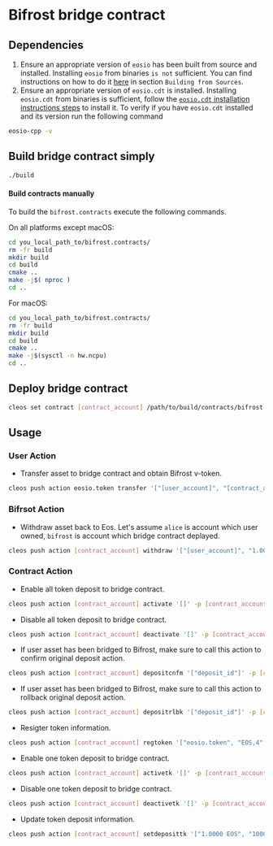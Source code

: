 # Bifrost bridge contract

## Dependencies
1. Ensure an appropriate version of `eosio` has been built from source and installed. Installing `eosio` from binaries `is not` sufficient. You can find instructions on how to do it [here](https://github.com/EOSIO/eos/blob/master/README.md) in section `Building from Sources`.
2. Ensure an appropriate version of `eosio.cdt` is installed. Installing `eosio.cdt` from binaries is sufficient, follow the [`eosio.cdt` installation instructions steps](https://github.com/EOSIO/eosio.cdt/tree/master/#binary-releases) to install it. To verify if you have `eosio.cdt` installed and its version run the following command 

```sh
eosio-cpp -v
```

## Build bridge contract simply
```bash
./build
```

#### Build contracts manually

To build the `bifrost.contracts` execute the following commands.

On all platforms except macOS:
```sh
cd you_local_path_to/bifrost.contracts/
rm -fr build
mkdir build
cd build
cmake ..
make -j$( nproc )
cd ..
```

For macOS:
```sh
cd you_local_path_to/bifrost.contracts/
rm -fr build
mkdir build
cd build
cmake ..
make -j$(sysctl -n hw.ncpu)
cd ..
```

## Deploy bridge contract
```bash
cleos set contract [contract_account] /path/to/build/contracts/bifrost.bridge bifrost.bridge.wasm bifrost.bridge.abi -p [contract_account]@active
```

## Usage
### User Action
* Transfer asset to bridge contract and obtain Bifrost v-token. 
```bash
cleos push action eosio.token transfer '["[user_account]", "[contract_account]", "1.0000 EOS", "[user_bifrost_address]@bifrost:[memo]"]' -p [user_account]@active
```

### Bifrsot Action
* Withdraw asset back to Eos. 
Let's assume `alice` is account which user owned, `bifrost` is account which bridge contract deplayed.
```bash
cleos push action [contract_account] withdraw '["[user_account]", "1.0000 EOS", "[user_bifrost_address]@bifrost:[memo]"]' -p [contract_account]@active
```

### Contract Action
* Enable all token deposit to bridge contract. 
```bash
cleos push action [contract_account] activate '[]' -p [contract_account]@active
```

* Disable all token deposit to bridge contract. 
```bash
cleos push action [contract_account] deactivate '[]' -p [contract_account]@active
```

* If user asset has been bridged to Bifrost, make sure to call this action to confirm original deposit action. 
```bash
cleos push action [contract_account] depositcnfm '["deposit_id"]' -p [contract_account]@active
```

* If user asset has been bridged to Bifrost, make sure to call this action to rollback original deposit action. 
```bash
cleos push action [contract_account] depositrlbk '["deposit_id"]' -p [contract_account]@active
```

* Resigter token information.
```bash
cleos push action [contract_account] regtoken '["eosio.token", "EOS,4", "10000.0000 EOS", "1.0000 EOS", "1000.0000 EOS", "10000.0000 EOS", "1"]' -p [contract_account]@active
```

* Enable one token deposit to bridge contract. 
```bash
cleos push action [contract_account] activetk '[]' -p [contract_account]@active
```

* Disable one token deposit to bridge contract. 
```bash
cleos push action [contract_account] deactivetk '[]' -p [contract_account]@active
```

* Update token deposit information. 
```bash
cleos push action [contract_account] setdeposittk '["1.0000 EOS", "1000.0000 EOS", "10000.0000 EOS"]' -p [contract_account]@active
```